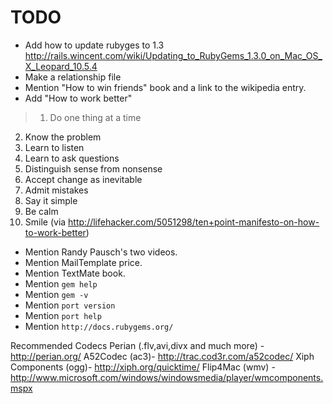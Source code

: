 # TODO

* Add how to update rubyges to 1.3 <http://rails.wincent.com/wiki/Updating_to_RubyGems_1.3.0_on_Mac_OS_X_Leopard_10.5.4>
* Make a relationship file
* Mention "How to win friends" book and a link to the wikipedia entry.
* Add "How to work better"

>1. Do one thing at a time
2. Know the problem
3. Learn to listen
4. Learn to ask questions
5. Distinguish sense from nonsense
6. Accept change as inevitable
7. Admit mistakes
8. Say it simple
9. Be calm
10. Smile
(via <http://lifehacker.com/5051298/ten+point-manifesto-on-how-to-work-better>)

* Mention Randy Pausch's two videos.
* Mention MailTemplate price.
* Mention TextMate book.
* Mention `gem help`
* Mention `gem -v`
* Mention `port version`
* Mention `port help`
* Mention `http://docs.rubygems.org/`

Recommended Codecs 
	Perian (.flv,avi,divx and much more) - http://perian.org/
	A52Codec (ac3)- http://trac.cod3r.com/a52codec/
	Xiph Components (ogg)- http://xiph.org/quicktime/
	Flip4Mac (wmv) - http://www.microsoft.com/windows/windowsmedia/player/wmcomponents.mspx
